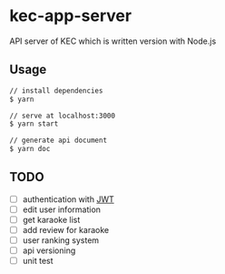 # kec-app-server
API server of KEC which is written version with Node.js

## Usage
```bash
// install dependencies
$ yarn

// serve at localhost:3000
$ yarn start

// generate api document
$ yarn doc
```

## TODO
- [ ] authentication with [JWT](https://jwt.io/)
- [ ] edit user information
- [ ] get karaoke list
- [ ] add review for karaoke
- [ ] user ranking system
- [ ] api versioning
- [ ] unit test
